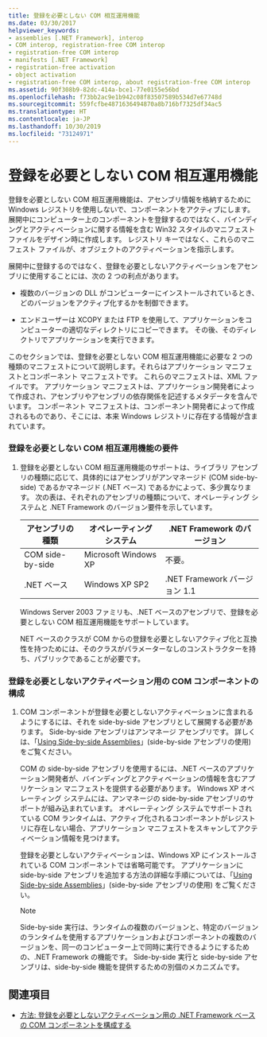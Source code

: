 ```yaml
---
title: 登録を必要としない COM 相互運用機能
ms.date: 03/30/2017
helpviewer_keywords:
- assemblies [.NET Framework], interop
- COM interop, registration-free COM interop
- registration-free COM interop
- manifests [.NET Framework]
- registration-free activation
- object activation
- registration-free COM interop, about registration-free COM interop
ms.assetid: 90f308b9-82dc-414a-bce1-77e0155e56bd
ms.openlocfilehash: f73bb2ac9e1b942c08f83507589b534d7e67748d
ms.sourcegitcommit: 559fcfbe4871636494870a8b716bf7325df34ac5
ms.translationtype: HT
ms.contentlocale: ja-JP
ms.lasthandoff: 10/30/2019
ms.locfileid: "73124971"
---
```

# <a name="registration-free-com-interop"></a>登録を必要としない COM 相互運用機能
登録を必要としない COM 相互運用機能は、アセンブリ情報を格納するために Windows レジストリを使用しないで、コンポーネントをアクティブにします。 展開中にコンピューター上のコンポーネントを登録するのではなく、バインディングとアクティベーションに関する情報を含む Win32 スタイルのマニフェスト ファイルをデザイン時に作成します。 レジストリ キーではなく、これらのマニフェスト ファイルが、オブジェクトのアクティベーションを指示します。  
  
 展開中に登録するのではなく、登録を必要としないアクティベーションをアセンブリに使用することには、次の 2 つの利点があります。  
  
- 複数のバージョンの DLL がコンピューターにインストールされているとき、どのバージョンをアクティブ化するかを制御できます。  
  
- エンドユーザーは XCOPY または FTP を使用して、アプリケーションをコンピューターの適切なディレクトリにコピーできます。 その後、そのディレクトリでアプリケーションを実行できます。  
  
 このセクションでは、登録を必要としない COM 相互運用機能に必要な 2 つの種類のマニフェストについて説明します。それらはアプリケーション マニフェストとコンポーネント マニフェストです。 これらのマニフェストは、XML ファイルです。 アプリケーション マニフェストは、アプリケーション開発者によって作成され、アセンブリやアセンブリの依存関係を記述するメタデータを含んでいます。 コンポーネント マニフェストは、コンポーネント開発者によって作成されるものであり、そこには、本来 Windows レジストリに存在する情報が含まれています。  
  
### <a name="requirements-for-registration-free-com-interop"></a>登録を必要としない COM 相互運用機能の要件  
  
1. 登録を必要としない COM 相互運用機能のサポートは、ライブラリ アセンブリの種類に応じて、具体的にはアセンブリがアンマネージド (COM side-by-side) であるかマネージド (.NET ベース) であるかによって、多少異なります。 次の表は、それぞれのアセンブリの種類について、オペレーティング システムと .NET Framework のバージョン要件を示しています。  
  
    |アセンブリの種類|オペレーティング システム|.NET Framework のバージョン|  
    |-------------------|----------------------|----------------------------|  
    |COM side-by-side|Microsoft Windows XP|不要。|  
    |.NET ベース|Windows XP SP2|.NET Framework バージョン 1.1|  
  
     Windows Server 2003 ファミリも、.NET ベースのアセンブリで、登録を必要としない COM 相互運用機能をサポートしています。  
  
     NET ベースのクラスが COM からの登録を必要としないアクティブ化と互換性を持つためには、そのクラスがパラメーターなしのコンストラクターを持ち、パブリックであることが必要です。  
  
### <a name="configuring-com-components-for-registration-free-activation"></a>登録を必要としないアクティベーション用の COM コンポーネントの構成  
  
1. COM コンポーネントが登録を必要としないアクティベーションに含まれるようにするには、それを side-by-side アセンブリとして展開する必要があります。 Side-by-side アセンブリはアンマネージ アセンブリです。  詳しくは、「[Using Side-by-side Assemblies](/windows/desktop/SbsCs/using-side-by-side-assemblies)」(side-by-side アセンブリの使用) をご覧ください。  
  
     COM の side-by-side アセンブリを使用するには、.NET ベースのアプリケーション開発者が、バインディングとアクティベーションの情報を含むアプリケーション マニフェストを提供する必要があります。 Windows XP オペレーティング システムには、アンマネージの side-by-side アセンブリのサポートが組み込まれています。 オペレーティング システムでサポートされている COM ランタイムは、アクティブ化されるコンポーネントがレジストリに存在しない場合、アプリケーション マニフェストをスキャンしてアクティベーション情報を見つけます。  
  
     登録を必要としないアクティベーションは、Windows XP にインストールされている COM コンポーネントでは省略可能です。 アプリケーションに side-by-side アセンブリを追加する方法の詳細な手順については、「[Using Side-by-side Assemblies](/windows/desktop/SbsCs/using-side-by-side-assemblies)」(side-by-side アセンブリの使用) をご覧ください。  
  
    > [!NOTE]
    > Side-by-side 実行は、ランタイムの複数のバージョンと、特定のバージョンのランタイムを使用するアプリケーションおよびコンポーネントの複数のバージョンを、同一のコンピューター上で同時に実行できるようにするための、.NET Framework の機能です。 Side-by-side 実行と side-by-side アセンブリは、side-by-side 機能を提供するための別個のメカニズムです。  
  
## <a name="see-also"></a>関連項目

- [方法: 登録を必要としないアクティベーション用の .NET Framework ベースの COM コンポーネントを構成する](configure-net-framework-based-com-components-for-reg.md)
